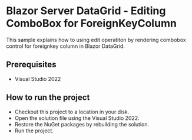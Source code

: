 # Blazor Server DataGrid - Editing ComboBox for ForeignKeyColumn

This sample explains how to using edit operatiton by rendering combobox control for foreignkey column in Blazor DataGrid.

## Prerequisites

* Visual Studio 2022

## How to run the project

* Checkout this project to a location in your disk.
* Open the solution file using the Visual Studio 2022.
* Restore the NuGet packages by rebuilding the solution.
* Run the project.
